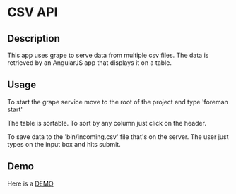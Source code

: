 CSV API
===
Description
---
This app uses grape to serve data from multiple csv files.
The data is retrieved by an AngularJS app that displays it on a table.

Usage
---
To start the grape service move to the root of the project and type
'foreman start'

The table is sortable. To sort by any column just click on the header.

To save data to the 'bin/incoming.csv' file that's on the server. The
user just types on the input box and hits submit.

Demo
---
Here is a [DEMO](http://jimbog.github.io/csv_api/)
